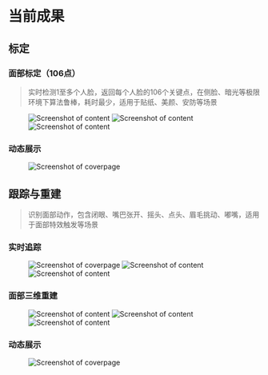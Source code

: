 # 当前成果

## 标定

### 面部标定（106点）

> 实时检测1至多个人脸，返回每个人脸的106个关键点，在侧脸、暗光等极限环境下算法鲁棒，耗时最少，适用于贴纸、美颜、安防等场景

<figure class="thumbnails">
    <img src="static/img/bandicam/mark/1.jpg" alt="Screenshot of content" title="Content">
    <img src="static/img/bandicam/mark/2.jpg" alt="Screenshot of content" title="Content">
    <img src="static/img/bandicam/mark/3.jpg" alt="Screenshot of content" title="Content">
</figure>

### 动态展示

<figure class="thumbnails">
    <img src="static/gif/mark.gif" alt="Screenshot of coverpage" title="Cover page">
</figure>

## 跟踪与重建

> 识别面部动作，包含闭眼、嘴巴张开、摇头、点头、眉毛挑动、嘟嘴，适用于面部特效触发等场景

### 实时追踪

<figure class="thumbnails">
    <img src="static/img/bandicam/track/1.jpg" alt="Screenshot of coverpage" title="Cover page">
    <img src="static/img/bandicam/track/2.jpg" alt="Screenshot of content" title="Content">
    <img src="static/img/bandicam/track/3.jpg" alt="Screenshot of content" title="Content">
</figure>

### 面部三维重建

<figure class="thumbnails">
    <img src="static/img/bandicam/track/4.jpg" alt="Screenshot of content" title="Content">
    <img src="static/img/bandicam/track/5.jpg" alt="Screenshot of content" title="Content">
    <img src="static/img/bandicam/track/6.jpg" alt="Screenshot of content" title="Content">
</figure>

### 动态展示

<figure class="thumbnails">
    <img src="static/gif/demo.gif" alt="Screenshot of coverpage" title="Cover page">
</figure>